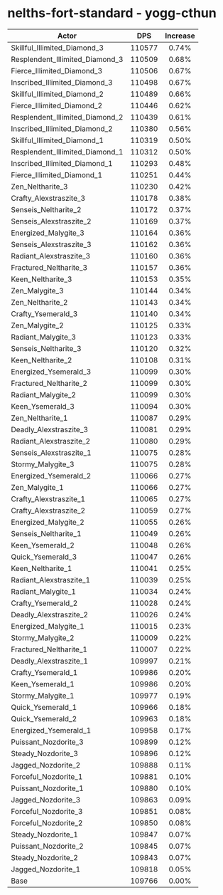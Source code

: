 # nelths-fort-standard - yogg-cthun
| Actor | DPS | Increase |
|---|:---:|:---:|
|Skillful_Illimited_Diamond_3|110577|0.74%|
|Resplendent_Illimited_Diamond_3|110509|0.68%|
|Fierce_Illimited_Diamond_3|110506|0.67%|
|Inscribed_Illimited_Diamond_3|110498|0.67%|
|Skillful_Illimited_Diamond_2|110489|0.66%|
|Fierce_Illimited_Diamond_2|110446|0.62%|
|Resplendent_Illimited_Diamond_2|110439|0.61%|
|Inscribed_Illimited_Diamond_2|110380|0.56%|
|Skillful_Illimited_Diamond_1|110319|0.50%|
|Resplendent_Illimited_Diamond_1|110312|0.50%|
|Inscribed_Illimited_Diamond_1|110293|0.48%|
|Fierce_Illimited_Diamond_1|110251|0.44%|
|Zen_Neltharite_3|110230|0.42%|
|Crafty_Alexstraszite_3|110178|0.38%|
|Senseis_Neltharite_2|110172|0.37%|
|Senseis_Alexstraszite_2|110169|0.37%|
|Energized_Malygite_3|110164|0.36%|
|Senseis_Alexstraszite_3|110162|0.36%|
|Radiant_Alexstraszite_3|110160|0.36%|
|Fractured_Neltharite_3|110157|0.36%|
|Keen_Neltharite_3|110153|0.35%|
|Zen_Malygite_3|110144|0.34%|
|Zen_Neltharite_2|110143|0.34%|
|Crafty_Ysemerald_3|110140|0.34%|
|Zen_Malygite_2|110125|0.33%|
|Radiant_Malygite_3|110123|0.33%|
|Senseis_Neltharite_3|110120|0.32%|
|Keen_Neltharite_2|110108|0.31%|
|Energized_Ysemerald_3|110099|0.30%|
|Fractured_Neltharite_2|110099|0.30%|
|Radiant_Malygite_2|110099|0.30%|
|Keen_Ysemerald_3|110094|0.30%|
|Zen_Neltharite_1|110087|0.29%|
|Deadly_Alexstraszite_3|110081|0.29%|
|Radiant_Alexstraszite_2|110080|0.29%|
|Senseis_Alexstraszite_1|110075|0.28%|
|Stormy_Malygite_3|110075|0.28%|
|Energized_Ysemerald_2|110066|0.27%|
|Zen_Malygite_1|110066|0.27%|
|Crafty_Alexstraszite_1|110065|0.27%|
|Crafty_Alexstraszite_2|110059|0.27%|
|Energized_Malygite_2|110055|0.26%|
|Senseis_Neltharite_1|110049|0.26%|
|Keen_Ysemerald_2|110048|0.26%|
|Quick_Ysemerald_3|110047|0.26%|
|Keen_Neltharite_1|110041|0.25%|
|Radiant_Alexstraszite_1|110039|0.25%|
|Radiant_Malygite_1|110034|0.24%|
|Crafty_Ysemerald_2|110028|0.24%|
|Deadly_Alexstraszite_2|110026|0.24%|
|Energized_Malygite_1|110015|0.23%|
|Stormy_Malygite_2|110009|0.22%|
|Fractured_Neltharite_1|110007|0.22%|
|Deadly_Alexstraszite_1|109997|0.21%|
|Crafty_Ysemerald_1|109986|0.20%|
|Keen_Ysemerald_1|109986|0.20%|
|Stormy_Malygite_1|109977|0.19%|
|Quick_Ysemerald_1|109966|0.18%|
|Quick_Ysemerald_2|109963|0.18%|
|Energized_Ysemerald_1|109958|0.17%|
|Puissant_Nozdorite_3|109899|0.12%|
|Steady_Nozdorite_3|109896|0.12%|
|Jagged_Nozdorite_2|109888|0.11%|
|Forceful_Nozdorite_1|109881|0.10%|
|Puissant_Nozdorite_1|109880|0.10%|
|Jagged_Nozdorite_3|109863|0.09%|
|Forceful_Nozdorite_3|109851|0.08%|
|Forceful_Nozdorite_2|109850|0.08%|
|Steady_Nozdorite_1|109847|0.07%|
|Puissant_Nozdorite_2|109845|0.07%|
|Steady_Nozdorite_2|109843|0.07%|
|Jagged_Nozdorite_1|109818|0.05%|
|Base|109766|0.00%|
